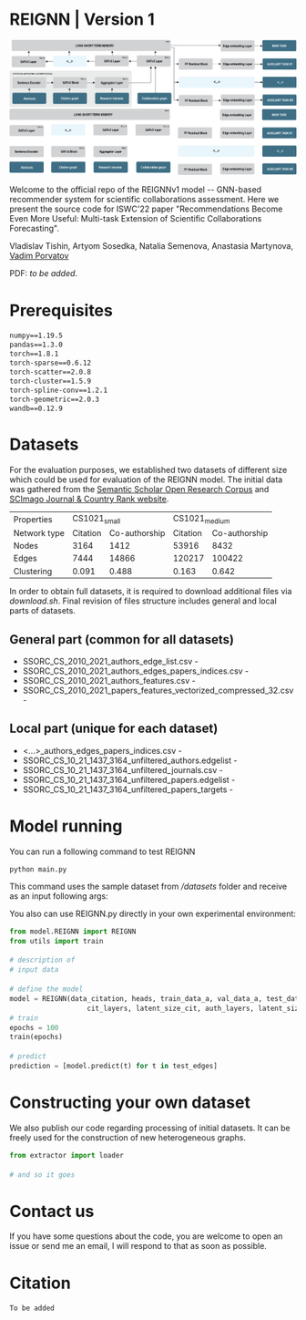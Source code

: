 # REIGNN | Version 1 

![Pipeline_image](model/images/recommender_pipeline_rev4.png#gh-light-mode-only)
![Pipeline_image](model/images/recommender_pipeline_rev4dm.png#gh-dark-mode-only)

Welcome to the official repo of the REIGNNv1 model -- GNN-based recommender system for scientific collaborations assessment. Here we present the source code for ISWC'22 paper "Recommendations Become Even More Useful:
Multi-task Extension of Scientific Collaborations Forecasting".

Vladislav Tishin, Artyom Sosedka, Natalia Semenova, Anastasia Martynova, [Vadim Porvatov](https://www.researchgate.net/profile/Vadim-Porvatov)

PDF: _to be added_.

# Prerequisites

```
numpy==1.19.5
pandas==1.3.0
torch==1.8.1
torch-sparse==0.6.12  
torch-scatter==2.0.8
torch-cluster==1.5.9
torch-spline-conv==1.2.1
torch-geometric==2.0.3
wandb==0.12.9
```

# Datasets

For the evaluation purposes, we established two datasets of different size which could be used for evaluation of the REIGNN model. The initial data was gathered from the [Semantic Scholar Open Research Corpus](https://api.semanticscholar.org/corpus) and [SCImago Journal & Country Rank
website](https://www.scimagojr.com).

<table>
  <tr>
    <td>Properties</td>
    <td colspan="2">CS1021<sub>small</sub></td>
    <td colspan="2">CS1021<sub>medium</sub></td>
  </tr>
  <tr>
    <td>Network type</td>
    <td>Citation</td>
    <td>Co-authorship</td>
    <td>Citation</td>
    <td>Co-authorship</td>
  </tr>
  
  <tr>
    <td>Nodes</td>
    <td>3164</td>
    <td>1412</td>
    <td>53916</td>
    <td>8432</td>
  </tr>
  
  <tr>
    <td>Edges</td>
    <td>7444</td>
    <td>14866</td>
    <td>120217</td>
    <td>100422</td>
  </tr>
 
  <tr>
    <td>Clustering</td>
    <td>0.091</td>
    <td>0.488</td>
    <td>0.163</td>
    <td>0.642</td>
  </tr>
</table>

In order to obtain full datasets, it is required to download additional files via _download.sh_. Final revision of files structure includes general and local parts of datasets.

## General part (common for all datasets)
- SSORC_CS_2010_2021_authors_edge_list.csv -
- SSORC_CS_2010_2021_authors_edges_papers_indices.csv - 
- SSORC_CS_2010_2021_authors_features.csv -
- SSORC_CS_2010_2021_papers_features_vectorized_compressed_32.csv -

## Local part (unique for each dataset)
- <...>_authors_edges_papers_indices.csv - 
- SSORC_CS_10_21_1437_3164_unfiltered_authors.edgelist - 
- SSORC_CS_10_21_1437_3164_unfiltered_journals.csv - 
- SSORC_CS_10_21_1437_3164_unfiltered_papers.edgelist - 
- SSORC_CS_10_21_1437_3164_unfiltered_papers_targets - 

# Model running

You can run a following command to test REIGNN

```
python main.py
```

This command uses the sample dataset from _/datasets_ folder and receive as an input following args: 

You also can use REIGNN.py directly in your own experimental environment:


```python
from model.REIGNN import REIGNN
from utils import train

# description of
# input data

# define the model
model = REIGNN(data_citation, heads, train_data_a, val_data_a, test_data_a, authors_to_papers, 
                   cit_layers, latent_size_cit, auth_layers, latent_size_auth, link_size)
# train
epochs = 100
train(epochs)

# predict
prediction = [model.predict(t) for t in test_edges]
```

# Constructing your own dataset

We also publish our code regarding processing of initial datasets. It can be freely used for the construction of new heterogeneous graphs.

```python
from extractor import loader

# and so it goes

```

# Contact us

If you have some questions about the code, you are welcome to open an issue or send me an email, I will respond to that as soon as possible.

# Citation

```
To be added
```


